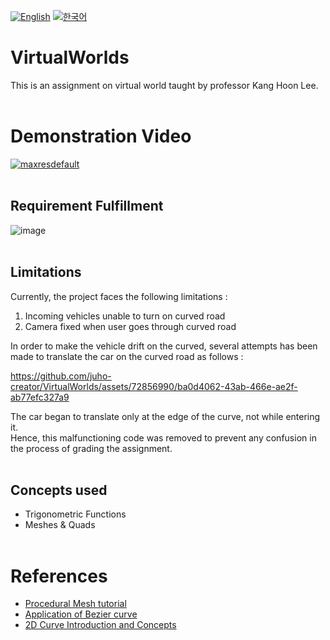 [![English](https://img.shields.io/badge/lang-English-blue.svg)](https://github.com/juho-creator/VirtualWorlds/blob/main/README.md)
[![한국어](https://img.shields.io/badge/lang-한국어-red.svg)](https://github.com/juho-creator/VirtualWorlds/blob/main/README.KR.md)


# VirtualWorlds
This is an assignment on virtual world taught by professor Kang Hoon Lee.
</br></br>



# Demonstration Video
[![maxresdefault](https://github.com/juho-creator/VirtualWorlds/assets/72856990/3064f332-286b-4337-b3cf-82939a44bf74)
](https://www.youtube.com/watch?v=jLfZWK6fyUM)
</br></br>



## Requirement Fulfillment
![image](https://github.com/juho-creator/VirtualWorlds/assets/72856990/c738694b-9505-43f3-ad22-033e68729204)
</br></br>


## Limitations
Currently, the project faces the following limitations : 
1. Incoming vehicles unable to turn on curved road
2. Camera fixed when user goes through curved road

In order to make the vehicle drift on the curved, several attempts has been made to translate the car on the curved road as follows :

https://github.com/juho-creator/VirtualWorlds/assets/72856990/ba0d4062-43ab-466e-ae2f-ab77efc327a9

The car began to translate only at the edge of the curve, not while entering it. </br>
Hence, this malfunctioning code was removed to prevent any confusion in the process of grading the assignment.
</br></br>



## Concepts used
- Trigonometric Functions
- Meshes & Quads
</br></br>


# References
- [Procedural Mesh tutorial](https://www.youtube.com/watch?v=ucuOVL7c5Hw&list=PL5KbKbJ6Gf9-d303Lk8TGKCW-t5JsBdtB)
- [Application of Bezier curve](https://www.youtube.com/watch?v=BQvBq3K50u8)
- [2D Curve Introduction and Concepts](https://www.youtube.com/watch?v=RF04Fi9OCPc&list=PLsCt1Wdr6utD1wqJ1GB_cFjhgtUXO-osI)
